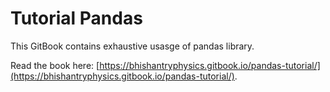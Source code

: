 # Tutorial Pandas

This GitBook contains exhaustive usasge of pandas library.

Read the book here: [https://bhishantryphysics.gitbook.io/pandas-tutorial/](https://bhishantryphysics.gitbook.io/pandas-tutorial/).
